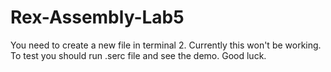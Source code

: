 # Rex-Assembly-Lab5

You need to create a new file in terminal 2. Currently this won't be working. To test you should run .serc file and see the demo. 
Good luck.
